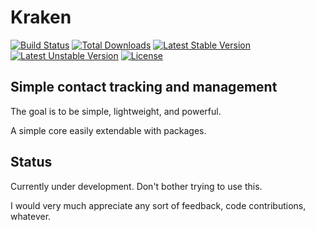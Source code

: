 # Kraken

[![Build Status](https://travis-ci.org/KrakenCRM/kraken.svg?branch=master)](https://travis-ci.org/KrakenCRM/kraken) [![Total Downloads](https://poser.pugx.org/kraken/kraken/downloads.svg)](https://packagist.org/packages/kraken/kraken) 
[![Latest Stable Version](https://poser.pugx.org/kraken/kraken/v/stable.svg)](https://packagist.org/packages/kraken/kraken) [![Latest Unstable Version](https://poser.pugx.org/kraken/kraken/v/unstable.svg)](https://packagist.org/packages/kraken/kraken) [![License](https://poser.pugx.org/kraken/kraken/license.svg)](https://packagist.org/packages/kraken/kraken)


## Simple contact tracking and management

The goal is to be simple, lightweight, and powerful.

A simple core easily extendable with packages.


## Status

Currently under development. Don't bother trying to use this.

I would very much appreciate any sort of feedback, code contributions, whatever.

